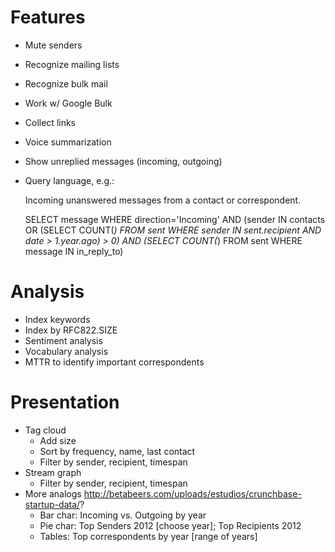# Features
* Mute senders
* Recognize mailing lists
* Recognize bulk mail
* Work w/ Google Bulk
* Collect links
* Voice summarization
* Show unreplied messages (incoming, outgoing)
* Query language, e.g.:

    Incoming unanswered messages from a contact or correspondent.

    SELECT message
    WHERE direction='Incoming'
      AND (sender IN contacts OR (SELECT COUNT(*) FROM sent WHERE sender IN sent.recipient AND date > 1.year.ago) > 0)
      AND (SELECT COUNT(*) FROM sent WHERE message IN in_reply_to)

# Analysis
* Index keywords
* Index by RFC822.SIZE
* Sentiment analysis
* Vocabulary analysis
* MTTR to identify important correspondents

# Presentation
* Tag cloud
  * Add size
  * Sort by frequency, name, last contact
  * Filter by sender, recipient, timespan
* Stream graph
  * Filter by sender, recipient, timespan
* More analogs http://betabeers.com/uploads/estudios/crunchbase-startup-data/?
  * Bar char: Incoming vs. Outgoing by year
  * Pie char: Top Senders 2012 [choose year]; Top Recipients 2012
  * Tables: Top correspondents by year [range of years]

